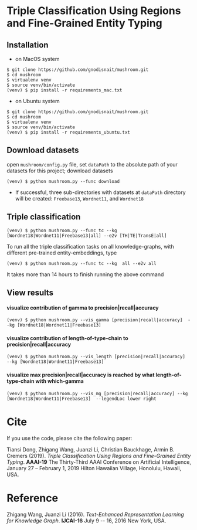 # Triple Classification Using Regions and Fine-Grained Entity Typing

## Installation
* on MacOS system
```
$ git clone https://github.com/gnodisnait/mushroom.git
$ cd mushroom
$ virtualenv venv
$ source venv/bin/activate
(venv) $ pip install -r requirements_mac.txt
```
* on Ubuntu system
```
$ git clone https://github.com/gnodisnait/mushroom.git
$ cd mushroom
$ virtualenv venv
$ source venv/bin/activate
(venv) $ pip install -r requirements_ubuntu.txt
```

## Download datasets

open `mushroom/config.py` file, set `dataPath` to the absolute path of your datasets for this project;
download datasets
```
(venv) $ python mushroom.py --func download
```

* If successful, three sub-directories with datasets at `dataPath` directory will be created: `Freebase13`, `Wordnet11`, and `Wordnet18`


## Triple classification

```
(venv) $ python mushroom.py --func tc --kg [Wordnet18|Wordnet11|Freebase13|all] --e2v [TH|TE|TransE|all]
```
To run all the triple classification tasks on all knowledge-graphs, with different pre-trained entity-embeddings, type
```
(venv) $ python mushroom.py --func tc --kg  all --e2v all
```
It takes more than 14 hours to finish running the above command

## View results

#### visualize contribution of gamma to precision|recall|accuracy
```
(venv) $ python mushroom.py --vis_gamma [precision|recall|accuracy]  --kg [Wordnet18|Wordnet11|Freebase13]
```

#### visualize contribution of length-of-type-chain to precision|recall|accuracy
```
(venv) $ python mushroom.py --vis_length [precision|recall|accuracy]  --kg [Wordnet18|Wordnet11|Freebase13]
```

#### visualize max precision|recall|accuracy is reached by what length-of-type-chain with which-gamma
```
(venv) $ python mushroom.py --vis_mg [precision|recall|accuracy] --kg [Wordnet18|Wordnet11|Freebase13]  --legendLoc lower right
```

# Cite

If you use the code, please cite the following paper:

Tiansi Dong, Zhigang Wang, Juanzi Li, Christian Bauckhage, Armin B. Cremers (2019). *Triple Classification Using Regions and Fine-Grained Entity Typing*. **AAAI-19** The Thirty-Third AAAI Conference on Artificial Intelligence, January 27 – February 1, 2019 Hilton Hawaiian Village, Honolulu, Hawaii, USA.

# Reference

Zhigang Wang, Juanzi Li (2016). *Text-Enhanced Representation Learning for Knowledge Graph*. **IJCAI-16**  July 9 -- 16, 2016 New York, USA.
